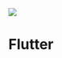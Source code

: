 [![](https://i.postimg.cc/DfL8fsVd/image.png)](https://github.com/wx-chevalier/Frontend-Series)

# Flutter
